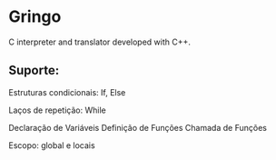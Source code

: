 # Gringo
C interpreter and translator developed with C++. 

## Suporte: 

Estruturas condicionais: If, Else

Laços de repetição: While

Declaração de Variáveis
Definição de Funções
Chamada de Funções

Escopo: global e locais
